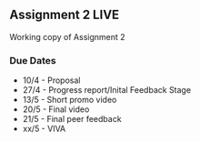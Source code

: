 ## Assignment 2 LIVE

Working copy of Assignment 2 

### Due Dates
- 10/4 - Proposal
- 27/4 - Progress report/Inital Feedback Stage
- 13/5 - Short promo video
- 20/5 - Final video
- 21/5 - Final peer feedback
- xx/5 - VIVA
